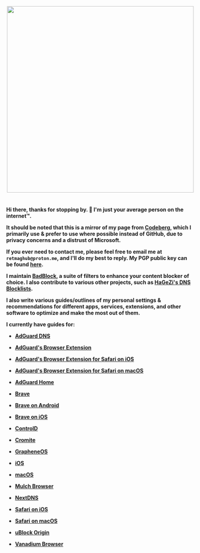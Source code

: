 <div id="header" align="center">
    <img src="https://media1.tenor.com/m/hd-afRp7c0wAAAAC/matrix-the-matrix-has-you.gif" width="500"/>
    
</div>
<br> 

<h4>
    
Hi there, thanks for stopping by. 👋 I'm just your average person on the internet™.

It should be noted that this is a mirror of my page from [Codeberg](https://codeberg.org/Magnesium1062), which I primarily use & prefer to use where possible instead of GitHub, due to privacy concerns and a distrust of Microsoft.

If you ever need to contact me, please feel free to email me at `retmaghub@proton.me`, and I'll do my best to reply. My PGP public key can be found [here](https://keys.openpgp.org/search?q=retmaghub@proton.me).

I maintain [BadBlock](https://github.com/Retold3202/BadBlock), a suite of filters to enhance your content blocker of choice. I also contribute to various other projects, such as [HaGeZi's DNS Blocklists](https://github.com/hagezi/dns-blocklists).

I also write various guides/outlines of my personal settings & recommendations for different apps, services, extensions, and other software to optimize and make the most out of them.

I currently have guides for:

* [AdGuard DNS](https://github.com/Retold3202/adguard-dns-settings)

* [AdGuard's Browser Extension](https://github.com/Retold3202/adguard-extension-settings)

* [AdGuard's Browser Extension for Safari on iOS](https://github.com/Retold3202/adguard-safari-settings-ios)

* [AdGuard's Browser Extension for Safari on macOS](https://github.com/Retold3202/adguard-safari-setting-macos)

* [AdGuard Home](https://github.com/Retold3202/adguard-home-settings)

* [Brave](https://github.com/Retold3202/better-brave)
  
* [Brave on Android](https://github.com/Retold3202/better-brave-android)
  
* [Brave on iOS](https://github.com/Retold3202/better-brave-ios)

* [ControlD](https://github.com/Retold3202/controld-settings)

* [Cromite](https://github.com/Retold3202/better-cromite)
  
* [GrapheneOS](https://github.com/Retold3202/grapheneos-settings)
  
* [iOS](https://github.com/Retold3202/ios-settings)

* [macOS](https://github.com/Retold3202/macos-settings)
  
* [Mulch Browser](https://github.com/Retold3202/better-vanadium)

* [NextDNS](https://github.com/Retold3202/nextdns-settings)
  
* [Safari on iOS](https://github.com/Retold3202/ios-settings?tab=readme-ov-file#safari)
  
* [Safari on macOS](https://github.com/Retold3202/better-safari-macos)

* [uBlock Origin](https://github.com/Retold3202/ublock-origin-settings)
  
* [Vanadium Browser](https://github.com/Retold3202/better-vanadium)

</h4>
